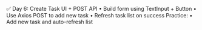✅ Day 6: Create Task UI + POST API
	•	Build form using TextInput + Button
	•	Use Axios POST to add new task
	•	Refresh task list on success
Practice:
	•	Add new task and auto-refresh list